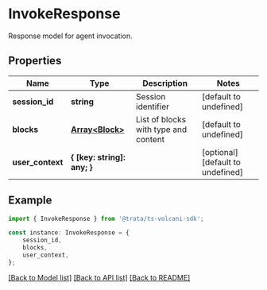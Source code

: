 # InvokeResponse

Response model for agent invocation.

## Properties

Name | Type | Description | Notes
------------ | ------------- | ------------- | -------------
**session_id** | **string** | Session identifier | [default to undefined]
**blocks** | [**Array&lt;Block&gt;**](Block.md) | List of blocks with type and content | [default to undefined]
**user_context** | **{ [key: string]: any; }** |  | [optional] [default to undefined]

## Example

```typescript
import { InvokeResponse } from '@trata/ts-volcani-sdk';

const instance: InvokeResponse = {
    session_id,
    blocks,
    user_context,
};
```

[[Back to Model list]](../README.md#documentation-for-models) [[Back to API list]](../README.md#documentation-for-api-endpoints) [[Back to README]](../README.md)

